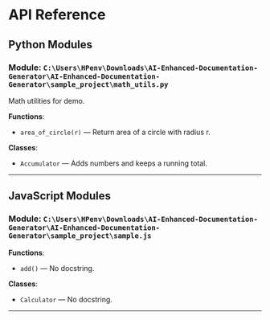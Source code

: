 # API Reference


## Python Modules

### Module: `C:\Users\HPenv\Downloads\AI-Enhanced-Documentation-Generator\AI-Enhanced-Documentation-Generator\sample_project\math_utils.py`

Math utilities for demo.


**Functions**:

- `area_of_circle(r)` — Return area of a circle with radius r.

**Classes**:

- `Accumulator` — Adds numbers and keeps a running total.

---


## JavaScript Modules

### Module: `C:\Users\HPenv\Downloads\AI-Enhanced-Documentation-Generator\AI-Enhanced-Documentation-Generator\sample_project\sample.js`


**Functions**:

- `add()` — No docstring.

**Classes**:

- `Calculator` — No docstring.

---
